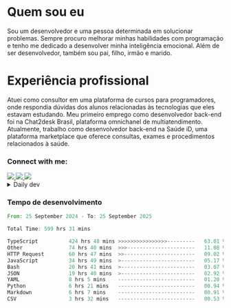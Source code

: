 # Quem sou eu
Sou um desenvolvedor e uma pessoa determinada em solucionar problemas. Sempre procuro melhorar minhas habilidades com programação e tenho me dedicado a desenvolver minha inteligência emocional. Além de ser desenvolvedor, também sou pai, filho, irmão e marido.

# Experiência profissional
Atuei como consultor em uma plataforma de cursos para programadores, onde respondia dúvidas dos alunos relacionadas às tecnologias que eles estavam estudando.
Meu primeiro emprego como desenvolvedor back-end foi na Chat2desk Brasil, plataforma omnichanel de multiatendimento.
Atualmente, trabalho como desenvolvedor back-end na Saúde iD, uma plataforma marketplace que oferece consultas, exames e procedimentos relacionados à saúde.

### Connect with me:
<a href="https://www.linkedin.com/in/theusmoreira" target="_blank" >
<img src="https://img.shields.io/badge/linkedin-%230077B5.svg?&style=for-the-badge&logo=linkedin&logoColor=white ">
</a>
<a href="https://www.instagram.com/matheus.s.moreira/" target="_blank">
<img src="https://img.shields.io/badge/instagram-%23E4405F.svg?&style=for-the-badge&logo=instagram&logoColor=white">
</a>
<a href="mailto:matheussm301@gmail.com"  target="_blank">
<img src="https://img.shields.io/badge/gmail-%23E4405F.svg?&style=for-the-badge&logo=gmail&logoColor=white">
</a>


<details>
  <summary>Daily dev </summary>
<p>
  <a href="https://app.daily.dev/matheussantos"><img src="https://github.com/matheus-santos-moreira/matheus-santos-moreira/blob/master/devcard.svg" width="200" alt="Matheus Santos's Dev Card"/></a>
 </p>
</details>

<h3>Tempo de desenvolvimento</h3>

<!--START_SECTION:waka-->

```rust
From: 25 September 2024 - To: 25 September 2025

Total Time: 599 hrs 31 mins

TypeScript          424 hrs 48 mins >>>>>>>>>>>>>>>>---------   63.01 %
Other               74 hrs 40 mins  >>>----------------------   11.08 %
HTTP Request        60 hrs 47 mins  >>-----------------------   09.02 %
JavaScript          34 hrs 49 mins  >------------------------   05.17 %
Bash                20 hrs 41 mins  >------------------------   03.07 %
JSON                19 hrs 40 mins  >------------------------   02.92 %
YAML                8 hrs 5 mins    -------------------------   01.20 %
Python              6 hrs 21 mins   -------------------------   00.94 %
Markdown            6 hrs 7 mins    -------------------------   00.91 %
CSV                 3 hrs 32 mins   -------------------------   00.53 %
```

<!--END_SECTION:waka-->
